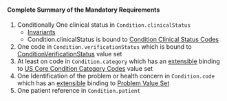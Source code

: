 #### Complete Summary of the Mandatory Requirements

1.  Conditionally One clinical status in `Condition.clinicalStatus`
    -   [Invariants]
    -   Condition.clinicalStatus is bound to [Condition Clinical Status Codes]
1.  One code in `Condition.verificationStatus` which is bound to [ConditionVerificationStatus] value set
1.  At least on code in `Condition.category` which has an [extensible]({{site.data.fhir.path}}terminologies.html#extensible) binding to [US Core Condition Category Codes] value set
1.  One Identification of the problem or health concern in `Condition.code` which has an [extensible]({{site.data.fhir.path}}terminologies.html#extensible) binding to [Problem Value Set]
1.  One patient reference in `Condition.patient`


  [extensible]: {{site.data.fhir.path}}terminologies.html#extensible
  [Problem Value Set]: ValueSet-us-core-problem.html
  [Invariants]: {{site.data.fhir.path}}condition.html#invs
  [Condition Clinical Status Codes]: {{site.data.fhir.path}}valueset-condition-clinical.html
  [ConditionVerificationStatus]: {{site.data.fhir.path}}valueset-condition-ver-status.html
  [US Core Condition Profile]:StructureDefinition-us-core-condition.html
 [US Core Condition Category Codes]: ValueSet-us-core-condition-category.html
